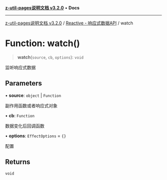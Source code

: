 [**z-util-pages说明文档 v3.2.0**](../../../README.md) • **Docs**

***

[z-util-pages说明文档 v3.2.0](../../../globals.md) / [Reactive - 响应式数据API](../README.md) / watch

# Function: watch()

> **watch**(`source`, `cb`, `options`): `void`

监听响应式数据

## Parameters

• **source**: `object` \| `Function`

副作用函数或者响应式对象

• **cb**: `Function`

数据变化后回调函数

• **options**: `EffectOptions` = `{}`

配置

## Returns

`void`
